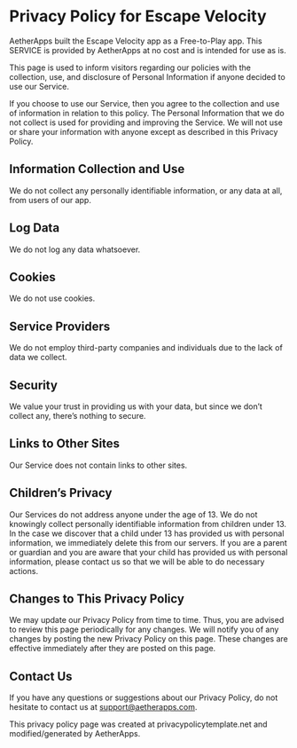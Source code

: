 # Privacy Policy for Escape Velocity

AetherApps built the Escape Velocity app as a Free-to-Play app. This SERVICE is provided by AetherApps at no cost and is intended for use as is.

This page is used to inform visitors regarding our policies with the collection, use, and disclosure of Personal Information if anyone decided to use our Service.

If you choose to use our Service, then you agree to the collection and use of information in relation to this policy. The Personal Information that we do not collect is used for providing and improving the Service. We will not use or share your information with anyone except as described in this Privacy Policy.

## Information Collection and Use

We do not collect any personally identifiable information, or any data at all, from users of our app.

## Log Data

We do not log any data whatsoever.

## Cookies

We do not use cookies.

## Service Providers

We do not employ third-party companies and individuals due to the lack of data we collect.

## Security

We value your trust in providing us with your data, but since we don’t collect any, there’s nothing to secure.

## Links to Other Sites

Our Service does not contain links to other sites.

## Children’s Privacy

Our Services do not address anyone under the age of 13. We do not knowingly collect personally identifiable information from children under 13. In the case we discover that a child under 13 has provided us with personal information, we immediately delete this from our servers. If you are a parent or guardian and you are aware that your child has provided us with personal information, please contact us so that we will be able to do necessary actions.

## Changes to This Privacy Policy

We may update our Privacy Policy from time to time. Thus, you are advised to review this page periodically for any changes. We will notify you of any changes by posting the new Privacy Policy on this page. These changes are effective immediately after they are posted on this page.

## Contact Us

If you have any questions or suggestions about our Privacy Policy, do not hesitate to contact us at support@aetherapps.com.

This privacy policy page was created at privacypolicytemplate.net and modified/generated by AetherApps.
